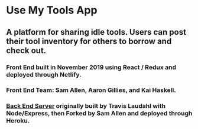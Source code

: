 # Use My Tools App

## A platform for sharing idle tools.  Users can post their tool inventory for others to borrow and check out.

### Front End built in November 2019 using React / Redux and deployed through Netlify.  
### Front End Team: Sam Allen, Aaron Gillies, and Kai Haskell.

### [Back End Server](https://use-my-tools-sam.herokuapp.com/) originally built by Travis Laudahl with Node/Express, then Forked by Sam Allen and deployed through Heroku.